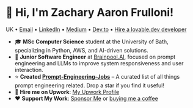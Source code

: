 # 👋 Hi, I'm Zachary Aaron Frulloni!

UK • [Email](mailto:zfrulloni@gmail.com) • [LinkedIn](https://linkedin.com/in/zacfrulloni) • [Medium](https://medium.com/@zacfrull) • [Dev.to](https://dev.to/zacfrulloni) • [Hire a lovable.dev developer](https://aidevelopers.tech/)

- 🎓 **MSc Computer Science** student at the University of Bath, specializing in Python, AWS, and AI-driven solutions.
- 🚀 **Junior Software Engineer** at [Brainpool.AI](https://brainpool.ai), focused on prompt engineering and LLMs to improve system responsiveness and user interaction.
- ⭐ **Created [Prompt-Engineering-Jobs](https://github.com/zacfrulloni/Prompt-Engineering-Jobs)** – A curated list of all things prompt engineering related. Drop a star if you find it useful!
- 💼 **Hire me on Upwork**: [My Upwork Profile](https://www.upwork.com/freelancers/~018de490e51ad77fc1)
- ❤️ **Support My Work**: [Sponsor Me](https://github.com/sponsors/zacfrulloni) or [buying me a coffee](https://www.buymeacoffee.com/zazacattack)
